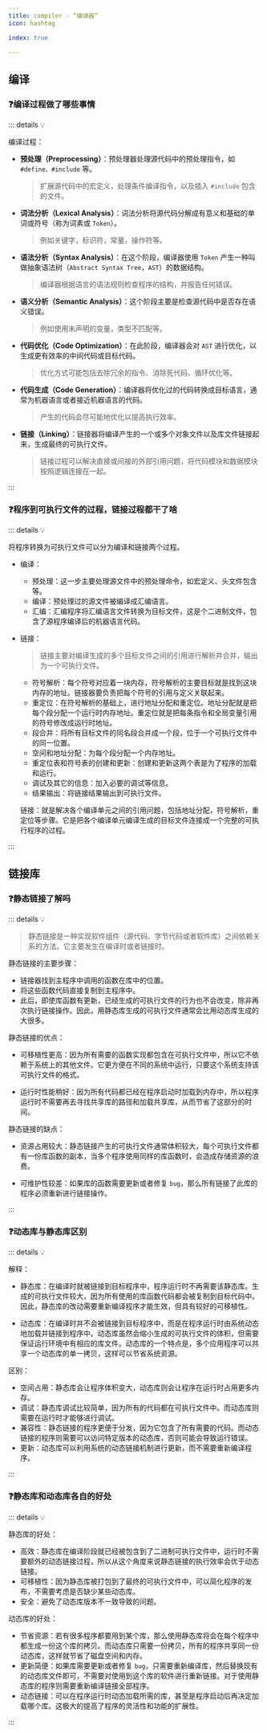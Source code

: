 ```yaml
---
title: compiler - “编译器”
icon: hashtag

index: true

---
```


<!-- more -->

## 编译

### ❓编译过程做了哪些事情

::: details 💡

编译过程：

  - **预处理（Preprocessing）**：预处理器处理源代码中的预处理指令，如 `#define、#include` 等。
    > 扩展源代码中的宏定义，处理条件编译指令，以及插入 `#include` 包含的文件。

  - **词法分析（Lexical Analysis）**：词法分析将源代码分解成有意义和基础的单词或符号（称为词素或 `Token`）。
    > 例如关键字，标识符，常量，操作符等。
    
  - **语法分析（Syntax Analysis）**：在这个阶段，编译器使用 `Token` 产生一种叫做抽象语法树（`Abstract Syntax Tree`，`AST`）的数据结构。
    > 编译器根据语言的语法规则检查程序的结构，并报告任何错误。

  - **语义分析（Semantic Analysis）**：这个阶段主要是检查源代码中是否存在语义错误。
    > 例如使用未声明的变量，类型不匹配等。

  - **代码优化（Code Optimization）**：在此阶段，编译器会对 `AST` 进行优化，以生成更有效率的中间代码或目标代码。
    > 优化方式可能包括去除冗余的指令、消除死代码、循环优化等。

  - **代码生成（Code Generation）**：编译器将优化过的代码转换成目标语言，通常为机器语言或者接近机器语言的代码。
    > 产生的代码会尽可能地优化以提高执行效率。

  - **链接（Linking）**：链接器将编译产生的一个或多个对象文件以及库文件链接起来，生成最终的可执行文件。
    > 链接过程可以解决直接或间接的外部引用问题，将代码模块和数据模块按照逻辑连接在一起。

:::

### ❓程序到可执行文件的过程，链接过程都干了啥

::: details 💡

将程序转换为可执行文件可以分为编译和链接两个过程。

  - 编译：

    * 预处理：这一步主要处理源文件中的预处理命令，如宏定义、头文件包含等。
    * 编译：预处理过的源文件被编译成汇编语言。
    * 汇编：汇编程序将汇编语言文件转换为目标文件，这是个二进制文件，包含了源程序编译后的机器语言代码。

  - 链接：
    > 链接主要对编译生成的多个目标文件之间的引用进行解析并合并，输出为一个可执行文件。

    * 符号解析：每个符号对应着一块内存，符号解析的主要目标就是找到这块内存的地址。链接器要负责把每个符号的引用与定义关联起来。
    * 重定位：在符号解析的基础上，进行地址分配和重定位。地址分配就是把每个段分配一个运行时内存地址。重定位就是把每条指令和全局变量引用的符号修改成运行时地址。
    * 段合并：将所有目标文件的同名段合并成一个段，位于一个可执行文件中的同一位置。
    * 空间和地址分配：为每个段分配一个内存地址。
    * 重定位表和符号表的创建和更新：创建和更新这两个表是为了程序的加载和运行。
    * 调试及其它的信息：加入必要的调试等信息。
    * 结果输出：将链接结果输出到可执行文件。

    链接：就是解决各个编译单元之间的引用问题，包括地址分配，符号解析，重定位等步骤。它是把各个编译单元编译生成的目标文件连接成一个完整的可执行程序的过程。

:::

## 链接库

### ❓静态链接了解吗

::: details 💡

> 静态链接是一种实现软件组件（源代码、字节代码或者软件库）之间依赖关系的方法。它主要发生在编译时或者链接时。

静态链接的主要步骤：

  - 链接器找到主程序中调用的函数在库中的位置。
  - 将这些函数代码直接复制到主程序中。
  - 此后，即使库函数有更新，已经生成的可执行文件的行为也不会改变，除非再次执行链接操作。因此，用静态库生成的可执行文件通常会比用动态库生成的大很多。

静态链接的优点：

  - 可移植性更高：因为所有需要的函数实现都包含在可执行文件中，所以它不依赖于系统上的其他文件。它更方便在不同的系统中运行，只要这个系统支持该可执行文件的格式。

  - 运行时性能稍好：因为所有代码都已经在程序启动时加载到内存中，所以程序运行时不需要再去寻找共享库的路径和加载共享库，从而节省了这部分的时间。

静态链接的缺点：

  - 资源占用较大：静态链接产生的可执行文件通常体积较大，每个可执行文件都有一份库函数的副本，当多个程序使用同样的库函数时，会造成存储资源的浪费。
    
  - 可维护性较差：如果库的函数需要更新或者修复 `bug`，那么所有链接了此库的程序必须重新进行链接操作。

:::

### ❓动态库与静态库区别

::: details 💡

解释：

  - 静态库：在编译时就被链接到目标程序中，程序运行时不再需要该静态库。生成的可执行文件较大，因为所有使用的库函数代码都会被复制到目标代码中。因此，静态库的改动需要重新编译程序才能生效，但具有较好的可移植性。

  - 动态库：在编译时并不会被链接到目标程序中，而是在程序运行时由系统动态地加载并链接到程序中。动态库虽然会缩小生成的可执行文件的体积，但需要保证运行环境中有相应的库文件。动态库的一个特点是，多个应用程序可以共享一个动态库的单一拷贝，这样可以节省系统资源。

区别：

  - 空间占用：静态库会让程序体积变大，动态库则会让程序在运行时占用更多内存。
  - 调试：静态库调试比较简单，因为所有的代码都在可执行文件中。而动态库则需要在运行时才能够进行调试。
  - 兼容性：静态链接的程序更便于分发，因为它包含了所有需要的代码。而动态链接的程序则需要可以访问特定版本的动态库，否则可能会导致运行错误。
  - 更新：动态库可以利用系统的动态链接机制进行更新，而不需要重新编译程序。

:::

### ❓静态库和动态库各自的好处

::: details 💡

静态库的好处：

  - 高效：静态库在编译阶段就已经被包含到了二进制可执行文件中，运行时不需要额外的动态链接过程，所以从这个角度来说静态链接的执行效率会优于动态链接。
  - 可移植性：因为静态库被打包到了最终的可执行文件中，可以简化程序的发布，不需要考虑是否缺少某些动态库。
  - 安全：避免了动态库版本不一致导致的问题。

动态库的好处：

  - 节省资源：若有很多程序都要用到某个库，那么使用静态库将会在每个程序中都生成一份这个库的拷贝。而动态库只需要一份拷贝，所有的程序共享同一份动态库，这样就节省了磁盘空间和内存。
  - 更新简便：如果库需要更新或者修复 `bug`，只需要重新编译库，然后替换现有的动态库文件即可，不需要对使用到这个库的软件进行重新链接。对于使用静态库的程序则需要重新编译链接全部程序。
  - 动态链接：可以在程序运行时动态加载所需的库，甚至是程序启动后再决定加载哪个库。这极大的提高了程序的灵活性和功能的扩展性。

:::